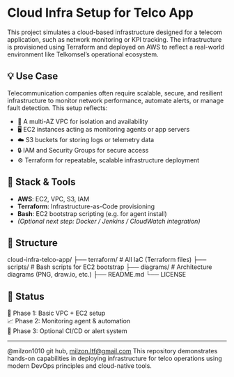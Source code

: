 # Cloud Infra Setup for Telco App

This project simulates a cloud-based infrastructure designed for a telecom application, such as network monitoring or KPI tracking. The infrastructure is provisioned using Terraform and deployed on AWS to reflect a real-world environment like Telkomsel’s operational ecosystem.

## 💡 Use Case

Telecommunication companies often require scalable, secure, and resilient infrastructure to monitor network performance, automate alerts, or manage fault detection. This setup reflects:

- 🧭 A multi-AZ VPC for isolation and availability
- 🖥️ EC2 instances acting as monitoring agents or app servers
- ☁️ S3 buckets for storing logs or telemetry data
- 🔒 IAM and Security Groups for secure access
- ⚙️ Terraform for repeatable, scalable infrastructure deployment

## 🔧 Stack & Tools

- **AWS**: EC2, VPC, S3, IAM
- **Terraform**: Infrastructure-as-Code provisioning
- **Bash**: EC2 bootstrap scripting (e.g. for agent install)
- *(Optional next step: Docker / Jenkins / CloudWatch integration)*

## 📁 Structure
cloud-infra-telco-app/
├── terraform/ # All IaC (Terraform files)
├── scripts/ # Bash scripts for EC2 bootstrap
├── diagrams/ # Architecture diagrams (PNG, draw.io, etc.)
├── README.md
└── LICENSE


## 🚀 Status

🔧 Phase 1: Basic VPC + EC2 setup  
📈 Phase 2: Monitoring agent & automation  
🧪 Phase 3: Optional CI/CD or alert system

---
@milzon1010 git hub, milzon.ltf@gmail.com
This repository demonstrates hands-on capabilities in deploying infrastructure for telco operations using modern DevOps principles and cloud-native tools.


